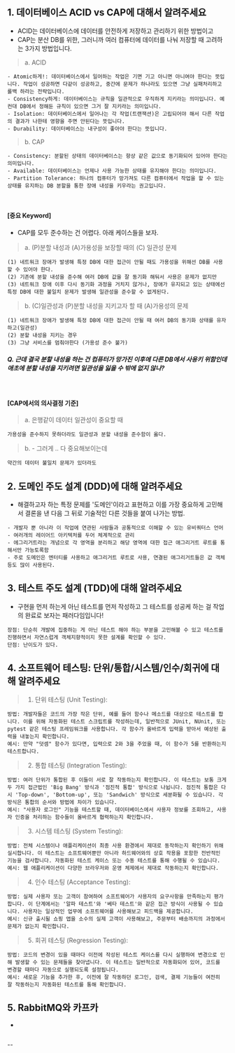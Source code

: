 ## 1. 데이터베이스 ACID vs CAP에 대해서 알려주세요
- ACID는 데이터베이스에 데이터를 안전하게 저장하고 관리하기 위한 방법이고 
- CAP는 분산 DB를 위한, 그러니까 여러 컴퓨터에 데이터를 나눠 저장할 때 고려하는 3가지 방법입니다.

> a. ACID
```
- Atomic하게!: 데이터베이스에서 일어하는 작업은 기면 기고 아니면 아니여야 한다는 뜻입니다. 작업이 성공하면 다같이 성공하고, 중간에 문제가 하나라도 있으면 그냥 실패처리하고 롤백 하라는 전략입니다.
- Consistency하게: 데이터베이스는 규칙을 일관적으로 우직하게 지키라는 의미입니다. 예컨대 DB에서 정해둔 규칙이 있으면 그거 잘 지키라는 의미입니다.
- Isolation: 데이터베이스에서 일어나는 각 작업(트랜잭션)은 고립되어야 해서 다른 작업의 결과가 나한테 영향을 주면 안된다는 뜻입니다.
- Durability: 데이터베이스는 내구성이 좋아야 한다는 뜻입니다. 
```

> b. CAP
```
- Consistency: 분할된 상태의 데이터베이스는 항상 같은 값으로 동기화되어 있어야 한다는 의미입니다.
- Available: 데이터베이스는 언제나 사용 가능한 상태를 유지해야 한다는 의미입니다.
- Partition Tolerance: 하나의 컴퓨터가 망가져도 다른 컴퓨터에서 작업을 할 수 있는 상태를 유지하는 DB 분할을 통한 장애 내성을 키우라는 권고입니다.
```

<br>

#### [중요 Keyword]
-  CAP를 모두 준수하는 건 어렵다. 아래 케이스들을 보자.

> a. (P)분할 내성과 (A)가용성을 보장할 때의 (C) 일관성 문제
```
(1) 네트워크 장애가 발생해 특정 DB에 대한 접근이 안될 때도 가용성을 위해선 DB를 사용할 수 있어야 한다.
(2) 기존에 분할 내성을 준수해 여러 DB에 값을 잘 동기화 해둬서 사용은 문제가 없지만
(3) 네트워크 장애 이후 다시 동기화 과정을 거치지 않거나, 장애가 유지되고 있는 상태에선 특정 DB에 대한 불일치 문제가 발생해 일관성을 준수할 수 없게된다.
```

> b. (C)일관성과 (P)분할 내성을 지키고자 할 때 (A)가용성의 문제
```
(1) 네트워크 장애가 발생해 특정 DB에 대한 접근이 안될 때 여러 DB의 동기화 상태를 유자하고(일관성) 
(2) 분할 내성을 지키는 경우
(3) 그냥 서비스를 멈춰야한다 (가용성 준수 불가)
```

##### Q. 근데 결국 분할 내성을 하는 건 컴퓨터가 망가진 이후에 다른 DB에서 사용키 위함인데 애초에 분할 내성을 지키려면 일관성을 잃을 수 밖에 없지 않나?


<br>

#### [CAP에서의 의사결정 기준]
> a. 은행같이 데이터 일관성이 중요할 때
```
가용성을 준수하지 못하더라도 일관성과 분할 내성을 준수함이 옳다.
```

> b. - 그러게 .. 다 중요해보이는데
```
약간의 데이터 불일치 문제가 있더라도 
```



## 2. 도메인 주도 설계 (DDD)에 대해 알려주세요
- 해결하고자 하는 특정 문제를 '도메인'이라고 표현하고 이를 가장 중요하게 고민해서 결론을 낸 다음 그 뒤로 기술적인 다른 것들을 붙여 나가는 방법.
```
- 개발자 뿐 아니라 이 작업에 연관된 사람들과 공통적으로 이해할 수 있는 유비쿼터스 언어
- 여러개의 레이어드 아키텍처를 두어 체계적으로 관리
- 에그리거트라는 개념으로 각 영역을 분리하고 해당 영역에 대한 접근 애그리거트 루트를 통해서만 가능토록함
- 주로 도메인은 엔터티를 사용하고 애그리거트 루트로 사용, 연결된 애그리거트들은 값 객체등도 많이 사용된다.
```



## 3. 테스트 주도 설계 (TDD)에 대해 알려주세요
- 구현을 먼저 하는게 아닌 테스트를 먼저 작성하고 그 테스트를 성공케 하는 걸 작업의 완료로 보자는 패러다임입니다!
```
장점: 단순히 개발에 집중하는 게 아닌 테스트 해야 하는 부분을 고민해볼 수 있고 테스트를 진행하면서 자연스럽게 객체지향적이지 못한 설계를 확인할 수 있다.
단점: 난이도가 있다.
```



## 4. 소프트웨어 테스팅: 단위/통합/시스템/인수/회귀에 대해 알려주세요

> 1. 단위 테스팅 (Unit Testing):

```
방법: 개발자들은 코드의 가장 작은 단위, 예를 들어 함수나 메소드를 대상으로 테스트를 합니다. 이를 위해 자동화된 테스트 스크립트를 작성하는데, 일반적으로 JUnit, NUnit, 또는 pytest 같은 테스팅 프레임워크를 사용합니다. 각 함수가 올바르게 입력을 받아서 예상된 출력을 내놓는지 확인합니다.
예시: 만약 "덧셈" 함수가 있다면, 입력으로 2와 3을 주었을 때, 이 함수가 5를 반환하는지 테스트합니다.
```

> 2. 통합 테스팅 (Integration Testing):

```
방법: 여러 단위가 통합된 후 이들이 서로 잘 작동하는지 확인합니다. 이 테스트는 보통 크게 두 가지 접근법인 'Big Bang' 방식과 '점진적 통합' 방식으로 나뉩니다. 점진적 통합은 다시 'Top-down', 'Bottom-up', 또는 'Sandwich' 방식으로 세분화될 수 있습니다. 각 방식은 통합의 순서와 방법에 차이가 있습니다.
예시: "사용자 로그인" 기능을 테스트할 때, 데이터베이스에서 사용자 정보를 조회하고, 사용자 인증을 처리하는 함수들이 올바르게 협력하는지 확인합니다.
```

> 3. 시스템 테스팅 (System Testing):

```
방법: 전체 시스템이나 애플리케이션이 최종 사용 환경에서 제대로 동작하는지 확인하기 위해 실시합니다. 이 테스트는 소프트웨어뿐만 아니라 하드웨어와의 상호 작용을 포함한 전반적인 기능을 검사합니다. 자동화된 테스트 케이스 또는 수동 테스트를 통해 수행될 수 있습니다.
예시: 웹 애플리케이션이 다양한 브라우저와 운영 체제에서 제대로 작동하는지 확인합니다.
```

> 4. 인수 테스팅 (Acceptance Testing):

```
방법: 실제 사용자 또는 고객이 참여하여 소프트웨어가 사용자의 요구사항을 만족하는지 평가합니다. 이 단계에서는 '알파 테스트'와 '베타 테스트'와 같은 접근 방식이 사용될 수 있습니다. 사용자는 일상적인 업무에 소프트웨어를 사용해보고 피드백을 제공합니다.
예시: 신규 출시될 쇼핑 앱을 소수의 실제 고객이 사용해보고, 주문부터 배송까지의 과정에서 문제가 없는지 확인합니다.
```

> 5. 회귀 테스팅 (Regression Testing):

```
방법: 코드의 변경이 있을 때마다 이전에 작성된 테스트 케이스를 다시 실행하여 변경으로 인해 발생할 수 있는 문제들을 찾아냅니다. 이 테스트는 일반적으로 자동화되어 있어, 코드를 변경할 때마다 자동으로 실행되도록 설정됩니다.
예시: 새로운 기능을 추가한 후, 이전에 잘 작동하던 로그인, 검색, 결제 기능들이 여전히 잘 작동하는지 자동화된 테스트를 통해 확인합니다.
```


## 5. RabbitMQ와 카프카
- 
```

```

--
